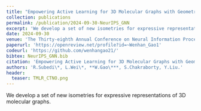 ```yaml
---
title: "Empowering Active Learning for 3D Molecular Graphs with Geometric Graph Isomorphism"
collection: publications
permalink: /publication/2024-09-30-NeurIPS_GNN
excerpt: 'We develop a set of new isometries for expressive representations of 3D molecular graphs.'
date: 2024-09-30
venue: 'The Thirty-eighth Annual Conference on Neural Information Processing Systems（NeurIPIS）'
paperurl: 'https://openreview.net/profile?id=~Wenhan_Gao1'
codeurl: 'https://github.com/wenhangao21/'
bibtex: NeurIPS_GNN.bib
citation: 'Empowering Active Learning for 3D Molecular Graphs with Geometric Graph Isomorphism. R.Subedi, L.Wei, W.Gao, S.Chakraborty, Y.Liu. NeurIPS'
authors: 'R.Subedi\*, L.Wei\*, **W.Gao\***, S.Chakraborty, Y.Liu.'
header:
  teaser: TMLR_CTNO.png
---
```

We develop a set of new isometries for expressive representations of 3D molecular graphs.
